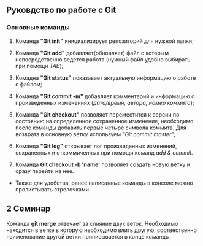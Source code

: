 ## Руковдство по работе с Git

### Основные команды

1. Команда **"Git init"** инициализирует репозиторий для нужной папки;

2. Команда **"Git add"** добавляет(обновляет) файл с которым непосредственно ведется работа (нужный файл удобно выбирать при помощи *TAB*);

3. Комадна **"Git status"** показавает актуальную информацию о работе с файлом;

4. Команда **"Git commit -m"** добавляет комментарий и информацию о произведенных изменениях (*дата/время, автора, номер коммита*);

5. Команда **"Git checkout"** позволяет переместится к версии по состоянию на определенное сохраненное изменение, необходимо после команды добавить первые четыре символа коммита. Для возврата в основную ветку используем *"Git commit master"*;

6. Команда **"Git log"** открывает лог произведенных изменений, сохраненных и откоммиченных при помощи команд *add & commit*.

7. Команда **Git checkout -b 'name'** позволяет создать новую ветку и сразу перейти на нее.

* Также для удобства, ранее написанные команды в консоле можно пролистывать стрелочками.

## 2 Семинар

Команда **git merge** отвечает за слияние двух веток. Необходимо находится в ветке в которую необходимо влить другую, соотвественно наименование другой ветки приписывается в конце команды.